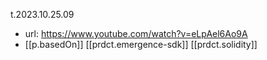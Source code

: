 
t.2023.10.25.09

- url: https://www.youtube.com/watch?v=eLpAel6Ao9A
- [[p.basedOn]] [[prdct.emergence-sdk]] [[prdct.solidity]]